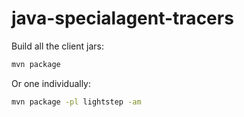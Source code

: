 # java-specialagent-tracers

Build all the client jars:

```sh
mvn package
```

Or one individually:

```sh
mvn package -pl lightstep -am
```
